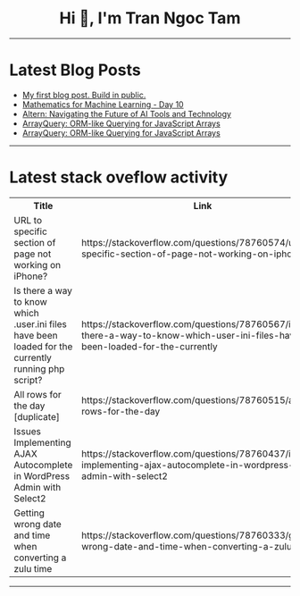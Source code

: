 <h1 align="center">Hi 👋, I'm Tran Ngoc Tam</h1>

---

# Latest Blog Posts 
<!-- BLOG-POST-LIST:START -->
- [My first blog post. Build in public.](https://dev.to/litlyx-org/my-first-blog-post-build-in-public-3oi7)
- [Mathematics for Machine Learning - Day 10](https://dev.to/pourlehommes/mathematics-for-machine-learning-day-10-19b6)
- [Altern: Navigating the Future of AI Tools and Technology](https://dev.to/dariubs/altern-navigating-the-future-of-ai-tools-and-technology-44e8)
- [ArrayQuery: ORM-like Querying for JavaScript Arrays](https://dev.to/chronicstone/arrayquery-orm-like-querying-for-javascript-arrays-fe1)
- [ArrayQuery: ORM-like Querying for JavaScript Arrays](https://dev.to/chronicstone/arrayquery-orm-like-querying-for-javascript-arrays-9kb)
<!-- BLOG-POST-LIST:END -->

---

# Latest stack oveflow activity
<table>
  <tr><th>Title</th><th>Link</th></tr>
  <!-- STACKOVERFLOW:START --><tr><td>URL to specific section of page not working on iPhone?</td><td>https://stackoverflow.com/questions/78760574/url-to-specific-section-of-page-not-working-on-iphone</td></tr><tr><td>Is there a way to know which .user.ini files have been loaded for the currently running php script?</td><td>https://stackoverflow.com/questions/78760567/is-there-a-way-to-know-which-user-ini-files-have-been-loaded-for-the-currently</td></tr><tr><td>All rows for the day [duplicate]</td><td>https://stackoverflow.com/questions/78760515/all-rows-for-the-day</td></tr><tr><td>Issues Implementing AJAX Autocomplete in WordPress Admin with Select2</td><td>https://stackoverflow.com/questions/78760437/issues-implementing-ajax-autocomplete-in-wordpress-admin-with-select2</td></tr><tr><td>Getting wrong date and time when converting a zulu time</td><td>https://stackoverflow.com/questions/78760333/getting-wrong-date-and-time-when-converting-a-zulu-time</td></tr><!-- STACKOVERFLOW:END -->
</table>

---


